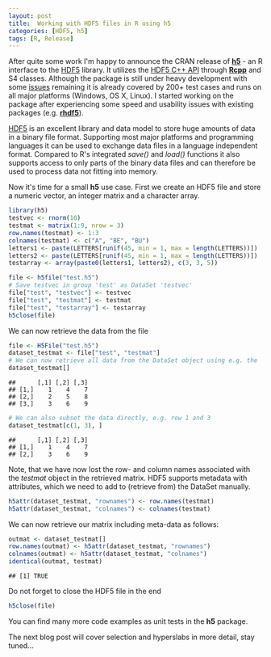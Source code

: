 ```yaml
---
layout: post
title:  Working with HDF5 files in R using h5
categories: [HDF5, h5]
tags: [R, Release]
---
```


After quite some work I'm happy to announce the CRAN release of 
**[h5](http://cran.r-project.org/web/packages/h5/index.html)** - an R 
interface to the [HDF5](https://www.hdfgroup.org/HDF5/) library. It utilizes the 
[HDF5 C++ API](https://www.hdfgroup.org/HDF5/doc/cpplus_RM/) through 
**[Rcpp](http://cran.r-project.org/web/packages/Rcpp/index.html)** and S4 classes. 
Although the package is still under heavy development with some 
[issues](https://github.com/mannau/h5/issues) remaining it is already covered by 
200+ test cases and runs on all major platforms (Windows, OS X, Linux). I 
started working on the package after experiencing some speed and usability issues 
with existing packages (e.g. **[rhdf5](http://www.bioconductor.org/packages/release/bioc/html/rhdf5.html)**). 

<!--more-->

[HDF5](https://www.hdfgroup.org/HDF5/) is an excellent library and data model to 
store huge amounts of data in a binary file format. Supporting most major 
platforms and programming languages it can be used to exchange data files in a 
language independent format. Compared to R's integrated *save()* and *load()* 
functions it also supports access to only parts of the binary data files and can
therefore be used to process data not fitting into memory.

Now it's time for a small **h5** use case. First we create an HDF5 file and store
a numeric vector, an integer matrix and a character array.




```r
library(h5)
testvec <- rnorm(10)
testmat <- matrix(1:9, nrow = 3)
row.names(testmat) <- 1:3
colnames(testmat) <- c("A", "BE", "BU")
letters1 <- paste(LETTERS[runif(45, min = 1, max = length(LETTERS))])
letters2 <- paste(LETTERS[runif(45, min = 1, max = length(LETTERS))])
testarray <- array(paste0(letters1, letters2), c(3, 3, 5))

file <- h5file("test.h5")
# Save testvec in group 'test' as DataSet 'testvec'
file["test", "testvec"] <- testvec
file["test", "testmat"] <- testmat
file["test", "testarray"] <- testarray
h5close(file)
```

We can now retrieve the data from the file


```r
file <- H5File("test.h5")
dataset_testmat <- file["test", "testmat"]
# We can now retrieve all data from the DataSet object using e.g. the  subsetting operator
dataset_testmat[]
```

```
##      [,1] [,2] [,3]
## [1,]    1    4    7
## [2,]    2    5    8
## [3,]    3    6    9
```

```r
# We can also subset the data directly, e.g. row 1 and 3
dataset_testmat[c(1, 3), ]
```

```
##      [,1] [,2] [,3]
## [1,]    1    4    7
## [2,]    3    6    9
```

Note, that we have now lost the row- and column names associated with the *testmat* object
in the retrieved matrix. HDF5 supports metadata with attributes, which we need to
add to (retrieve from) the DataSet manually.


```r
h5attr(dataset_testmat, "rownames") <- row.names(testmat)
h5attr(dataset_testmat, "colnames") <- colnames(testmat)
```

We can now retrieve our matrix including meta-data as follows:


```r
outmat <- dataset_testmat[]
row.names(outmat) <- h5attr(dataset_testmat, "rownames")
colnames(outmat) <- h5attr(dataset_testmat, "colnames")
identical(outmat, testmat)
```

```
## [1] TRUE
```

Do not forget to close the HDF5 file in the end


```r
h5close(file)
```

You can find many more code examples as unit tests in the **h5** package.

The next blog post will cover selection and hyperslabs in more detail, stay
tuned... 
